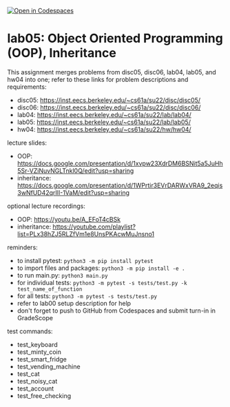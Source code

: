 [![Open in Codespaces](https://classroom.github.com/assets/launch-codespace-f4981d0f882b2a3f0472912d15f9806d57e124e0fc890972558857b51b24a6f9.svg)](https://classroom.github.com/open-in-codespaces?assignment_repo_id=9798241)
# lab05: Object Oriented Programming (OOP), Inheritance
  
This assignment merges problems from disc05, disc06, lab04, lab05, and hw04 into one; refer to these links for problem descriptions and requirements:
  
- disc05: https://inst.eecs.berkeley.edu/~cs61a/su22/disc/disc05/
- disc06: https://inst.eecs.berkeley.edu/~cs61a/su22/disc/disc06/
- lab04: https://inst.eecs.berkeley.edu/~cs61a/su22/lab/lab04/
- lab05: https://inst.eecs.berkeley.edu/~cs61a/su22/lab/lab05/
- hw04: https://inst.eecs.berkeley.edu/~cs61a/su22/hw/hw04/
  
lecture slides: 
  
- OOP: https://docs.google.com/presentation/d/1xvpw23XdrDM6BSNit5a5JuHh5Sr-VZiNuvNGLTnkl0Q/edit?usp=sharing
- inheritance: https://docs.google.com/presentation/d/1WPrtir3EVrDARWxVRA9_2eqis3wNfUD42qrIlI-1VaM/edit?usp=sharing
  
optional lecture recordings:
- OOP: https://youtu.be/A_EFoT4cBSk
- inheritance: https://youtube.com/playlist?list=PLx38hZJ5RLZfVm1e8UnsPKAcwMuJnsno1
  
reminders: 
  
- to install pytest: ```python3 -m pip install pytest```
- to import files and packages: ```python3 -m pip install -e .```
- to run main.py: ```python3 main.py```
- for individual tests: ```python3 -m pytest -s tests/test.py -k test_name_of_function```
- for all tests: ```python3 -m pytest -s tests/test.py```
- refer to lab00 setup description for help
- don't forget to push to GitHub from Codespaces and submit turn-in in GradeScope

test commands:
  
- test_keyboard
- test_minty_coin
- test_smart_fridge
- test_vending_machine
- test_cat
- test_noisy_cat
- test_account
- test_free_checking